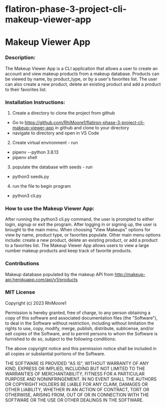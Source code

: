 # flatiron-phase-3-project-cli-makeup-viewer-app

# Makeup Viewer App
### Description: 
The Makeup Viewer App is a CLI application that allows a user to create an account and view makeup products from a makeup database. Products can be viewed by name, by product_type, or by a user's favorites list.  The user can also create a new product, delete an existing product and add a product to their favorites list. 

### Installation Instructions:

1. Create a directory to clone the project from github
 - Go to https://github.com/RhiMoore1/flatiron-phase-3-project-cli-makeup-viewer-app in github and clone to your directory
 - navigate to directory and open in VS Code

2. Create virtual environment - run
 - pipenv --python 3.8.13
 - pipenv shell
3. populate the database with seeds - run
 - python3 seeds.py
4. run the file to begin program
 - python3 cli.py

 
### How to use the Makeup Viewer App:
After running the python3 cli.py command, the user is prompted to either login, signup or exit the program.  After logging in or signing up, the user is brought to the main menu.  When choosing "View Makeups" options for view by name, product type, or favorites populate.  Other main menu options include: create a new product, delete an existing product, or add a product to a favorites list.  The Makeup Viewer App allows users to view a large number makeup products and keep track of favorite products.


 ### Contributions
 Makeup database populated by the makeup API from
 http://makeup-api.herokuapp.com/api/v1/products
 


 ### MIT License

Copyright (c) 2023 RhiMoore1

Permission is hereby granted, free of charge, to any person obtaining a copy
of this software and associated documentation files (the "Software"), to deal
in the Software without restriction, including without limitation the rights
to use, copy, modify, merge, publish, distribute, sublicense, and/or sell
copies of the Software, and to permit persons to whom the Software is
furnished to do so, subject to the following conditions:

The above copyright notice and this permission notice shall be included in all
copies or substantial portions of the Software.

THE SOFTWARE IS PROVIDED "AS IS", WITHOUT WARRANTY OF ANY KIND, EXPRESS OR
IMPLIED, INCLUDING BUT NOT LIMITED TO THE WARRANTIES OF MERCHANTABILITY,
FITNESS FOR A PARTICULAR PURPOSE AND NONINFRINGEMENT. IN NO EVENT SHALL THE
AUTHORS OR COPYRIGHT HOLDERS BE LIABLE FOR ANY CLAIM, DAMAGES OR OTHER
LIABILITY, WHETHER IN AN ACTION OF CONTRACT, TORT OR OTHERWISE, ARISING FROM,
OUT OF OR IN CONNECTION WITH THE SOFTWARE OR THE USE OR OTHER DEALINGS IN THE
SOFTWARE.
